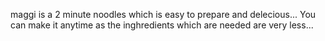 maggi is a 2 minute noodles which is easy to prepare and delecious...
You can make it anytime as the inghredients which are needed are very less...